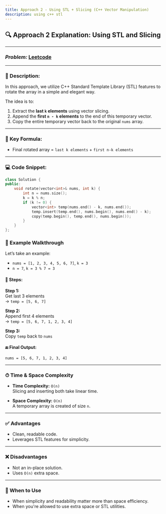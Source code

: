 ```yaml
---
title: Approach 2 - Using STL + Slicing (C++ Vector Manipulation)
description: using c++ stl
---
```


## 🔍 Approach 2 Explanation: Using STL and Slicing

---

### ***Problem:*** [Leetcode](https://leetcode.com/problems/rotate-array/description/)

---

### 📌 Description:
In this approach, we utilize C++ Standard Template Library (STL) features to rotate the array in a simple and elegant way.

The idea is to:
1. Extract the **last `k` elements** using vector slicing.
2. Append the **first `n - k` elements** to the end of this temporary vector.
3. Copy the entire temporary vector back to the original `nums` array.

---

### 📘 Key Formula:
- Final rotated array = `last k elements` + `first n-k elements`

---

### 💻 Code Snippet:

```cpp
class Solution {
public:
    void rotate(vector<int>& nums, int k) {
        int n = nums.size();
        k = k % n;
        if (k != 0) {
            vector<int> temp(nums.end() - k, nums.end());
            temp.insert(temp.end(), nums.begin(), nums.end() - k);
            copy(temp.begin(), temp.end(), nums.begin());
        }        
    }
};
```

### 🧪 Example Walkthrough

Let’s take an example:

- `nums = [1, 2, 3, 4, 5, 6, 7]`, `k = 3`
- `n = 7`, `k = 3 % 7 = 3`

#### 🔢 Steps:

**Step 1:**  
Get last 3 elements  
→ `temp = [5, 6, 7]`

**Step 2:**  
Append first 4 elements  
→ `temp = [5, 6, 7, 1, 2, 3, 4]`

**Step 3:**  
Copy `temp` back to `nums`

#### 🔚 Final Output:
`nums = [5, 6, 7, 1, 2, 3, 4]`


---

### ⏱ Time & Space Complexity

- **Time Complexity:** `O(n)`  
  Slicing and inserting both take linear time.

- **Space Complexity:** `O(n)`  
  A temporary array is created of size `n`.

---

### ✅ Advantages

- Clean, readable code.
- Leverages STL features for simplicity.

---

### ❌ Disadvantages

- Not an in-place solution.
- Uses `O(n)` extra space.

---

### 📌 When to Use

- When simplicity and readability matter more than space efficiency.
- When you're allowed to use extra space or STL utilities.
